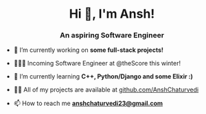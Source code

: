 <h1 align="center">Hi 👋, I'm Ansh!</h1>
<h3 align="center">An aspiring Software Engineer</h3>

- 🔭 I’m currently working on **some full-stack projects!**

- 👨🏽‍💻 Incoming Software Engineer at @theScore this winter!

- 🌱 I’m currently learning **C++, Python/Django and some Elixir :)**

- 👨‍💻 All of my projects are available at [github.com/AnshChaturvedi](github.com/AnshChaturvedi)

- 📫 How to reach me **anshchaturvedi23@gmail.com**
